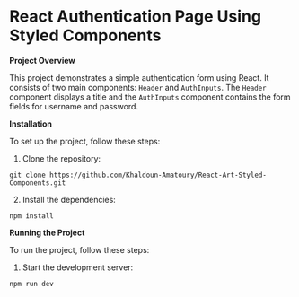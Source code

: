 # React Authentication Page Using Styled Components
 **Project Overview**

This project demonstrates a simple authentication form using React. It consists of two main components: `Header` and `AuthInputs`. The `Header` component displays a title and the `AuthInputs` component contains the form fields for username and password.

**Installation**

To set up the project, follow these steps:

1. Clone the repository:

```
git clone https://github.com/Khaldoun-Amatoury/React-Art-Styled-Components.git
```

2. Install the dependencies:

```
npm install
```

**Running the Project**

To run the project, follow these steps:

1. Start the development server:

```
npm run dev
```
